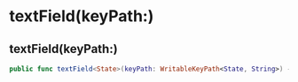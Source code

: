 # textField(keyPath:)

## textField(keyPath:)

``` swift
public func textField<State>(keyPath: WritableKeyPath<State, String>) -> Element<UIView, State>
```
